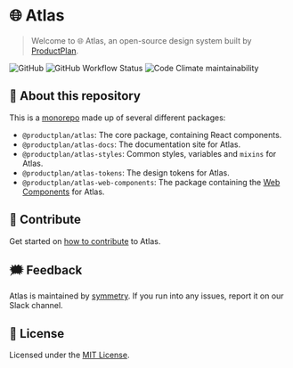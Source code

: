 # 🌐 Atlas

> Welcome to 🌐 Atlas, an open-source design system built by [ProductPlan](https://www.productplan.com).

![GitHub](https://img.shields.io/github/license/productplan/atlas) ![GitHub Workflow Status](https://img.shields.io/github/actions/workflow/status/productplan/atlas/nextjs.yml?branch=main&logo=github) ![Code Climate maintainability](https://img.shields.io/codeclimate/maintainability/ProductPlan/atlas)

## 🙋 About this repository

This is a [monorepo](https://monorepo.tools/) made up of several different packages:

- `@productplan/atlas`: The core package, containing React components.
- `@productplan/atlas-docs`: The documentation site for Atlas.
- `@productplan/atlas-styles`: Common styles, variables and `mixins` for Atlas.
- `@productplan/atlas-tokens`: The design tokens for Atlas.
- `@productplan/atlas-web-components`: The package containing the [Web Components](https://developer.mozilla.org/en-US/docs/Web/Web_Components) for Atlas.

## 📔 Contribute

Get started on [how to contribute](/docs/contribute/README.md) to Atlas.

## 🗯️ Feedback

Atlas is maintained by [symmetry](https://productplan.slack.com/archives/C03PP7QFTEK). If you run into any issues, report it on our Slack channel.

## 📝 License

Licensed under the [MIT License](/LICENSE).
